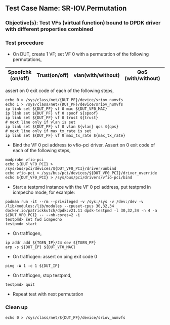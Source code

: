 
## Test Case Name: SR-IOV.Permutation

### Objective(s): Test VFs (virtual function) bound to DPDK driver with different properties combined

### Test procedure

* On DUT, create 1 VF; set VF 0 with a permutation of the following permutations,

| Spoofchk (on/off) | Trust(on/off) | vlan(with/without) | QoS (with/without) | max_tx_rate (with/without) |
| --- | --- | --- | --- | --- |

assert on 0 exit code of each of the following steps,
```
echo 0 > /sys/class/net/{DUT_PF}/device/sriov_numvfs
echo 1 > /sys/class/net/{DUT_PF}/device/sriov_numvfs
ip link set ${DUT_PF} vf 0 mac ${DUT_VF0_MAC}
ip link set ${DUT_PF} vf 0 spoof ${spoof}
ip link set ${DUT_PF} vf 0 trust ${trust}
# next line only if vlan is set
ip link set ${DUT_PF} vf 0 vlan ${vlan} qos ${qos}
# next line only if max_tx_rate is set
ip link set ${DUT_PF} vf 0 max_tx_rate ${max_tx_rate}
```

* Bind the VF 0 pci address to vfio-pci driver. Assert on 0 exit code of each of the following steps,
```
modprobe vfio-pci
echo ${DUT_VF0_PCI} > /sys/bus/pci/devices/${DUT_VF0_PCI}/driver/unbind
echo vfio-pci > /sys/bus/pci/devices/${DUT_VF0_PCI}/driver_override
echo ${DUT_VF0_PCI} > /sys/bus/pci/drivers/vfio-pci/bind
```

* Start a testpmd instance with the VF 0 pci address, put testpmd in icmpecho mode, for example:
```
podman run -it --rm --privileged -v /sys:/sys -v /dev:/dev -v /lib/modules:/lib/modules --cpuset-cpus 30,32,34 docker.io/patrickkutch/dpdk:v21.11 dpdk-testpmd -l 30,32,34 -n 4 -a ${DUT_VF0_PCI} -- --nb-cores=2 -i
testpmd> set fwd icmpecho
testpmd> start
```

* On trafficgen,
```
ip addr add ${TGEN_IP}/24 dev ${TGEN_PF}
arp -s ${DUT_IP} ${DUT_VF0_MAC}
```

* On trafficgen: assert on ping exit code 0
```
ping -W 1 -c 1 ${DUT_IP}
```

* On trafficgen, stop testpmd,
```
testpmd> quit
```

* Repeat test with next permutation

### Clean up
```
echo 0 > /sys/class/net/${DUT_PF}/device/sriov_numvfs
```
